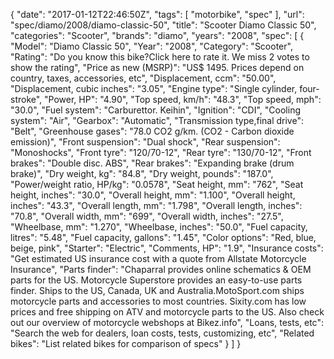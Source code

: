 {
    "date": "2017-01-12T22:46:50Z",
    "tags": [
        "motorbike",
        "spec"
    ],
    "url": "spec\/diamo\/2008\/diamo-classic-50",
    "title": "Scooter Diamo Classic 50",
    "categories": "Scooter",
    "brands": "diamo",
    "years": "2008",
    "spec": [
        {
            "Model": "Diamo Classic 50",
            "Year": "2008",
            "Category": "Scooter",
            "Rating": "Do you know this bike?Click here to rate it. We miss 2 votes to show the rating",
            "Price as new (MSRP)": "US$ 1495.   Prices depend on country, taxes, accessories, etc",
            "Displacement, ccm": "50.00",
            "Displacement, cubic inches": "3.05",
            "Engine type": "Single cylinder, four-stroke",
            "Power, HP": "4.90",
            "Top speed, km\/h": "48.3",
            "Top speed, mph": "30.0",
            "Fuel system": "Carburettor. Keihin",
            "Ignition": "CDI",
            "Cooling system": "Air",
            "Gearbox": "Automatic",
            "Transmission type,final drive": "Belt",
            "Greenhouse gases": "78.0 CO2 g\/km. (CO2 - Carbon dioxide emission)",
            "Front suspension": "Dual shock",
            "Rear suspension": "Monoshocks",
            "Front tyre": "120\/70-12",
            "Rear tyre": "130\/70-12",
            "Front brakes": "Double disc. ABS",
            "Rear brakes": "Expanding brake (drum brake)",
            "Dry weight, kg": "84.8",
            "Dry weight, pounds": "187.0",
            "Power\/weight ratio, HP\/kg": "0.0578",
            "Seat height, mm": "762",
            "Seat height, inches": "30.0",
            "Overall height, mm": "1.100",
            "Overall height, inches": "43.3",
            "Overall length, mm": "1.798",
            "Overall length, inches": "70.8",
            "Overall width, mm": "699",
            "Overall width, inches": "27.5",
            "Wheelbase, mm": "1.270",
            "Wheelbase, inches": "50.0",
            "Fuel capacity, litres": "5.48",
            "Fuel capacity, gallons": "1.45",
            "Color options": "Red, blue, beige, pink",
            "Starter": "Electric",
            "Comments, HP": "1.9",
            "Insurance costs": "Get estimated US insurance cost with a quote from Allstate Motorcycle Insurance",
            "Parts finder": "Chaparral provides online schematics & OEM parts for the US.   Motorcycle Superstore provides an easy-to-use parts finder. Ships to the US, Canada, UK and Australia.MotoSport.com ships motorcycle parts and accessories to most countries.    Sixity.com has low prices and free shipping on ATV and motorcycle parts to the US. Also check out our overview of motorcycle webshops at Bikez.info",
            "Loans, tests, etc": "Search the web for dealers, loan costs, tests, customizing, etc",
            "Related bikes": "List related bikes for comparison of specs"
        }
    ]
}